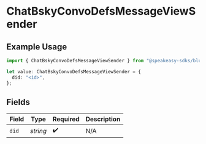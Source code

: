 # ChatBskyConvoDefsMessageViewSender

## Example Usage

```typescript
import { ChatBskyConvoDefsMessageViewSender } from "@speakeasy-sdks/bluesky/models/components";

let value: ChatBskyConvoDefsMessageViewSender = {
  did: "<id>",
};
```

## Fields

| Field              | Type               | Required           | Description        |
| ------------------ | ------------------ | ------------------ | ------------------ |
| `did`              | *string*           | :heavy_check_mark: | N/A                |